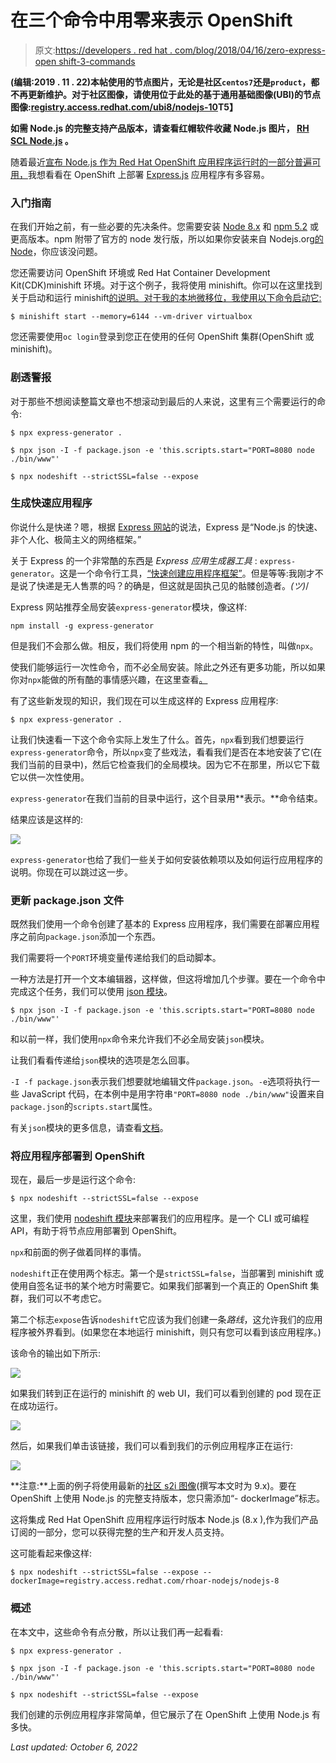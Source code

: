 # 在三个命令中用零来表示 OpenShift

> 原文:[https://developers . red hat . com/blog/2018/04/16/zero-express-open shift-3-commands](https://developers.redhat.com/blog/2018/04/16/zero-express-openshift-3-commands)

**(编辑:2019 . 11 . 22)本帖使用的节点图片，无论是社区`centos7`还是`product`，都不再更新维护。对于社区图像，请使用位于此处的基于通用基础图像(UBI)的节点图像:[registry.access.redhat.com/ubi8/nodejs-10](http://registry.access.redhat.com/ubi8/nodejs-10)T5】**

**如需 Node.js 的完整支持产品版本，请查看红帽软件收藏 Node.js 图片， [RH SCL Node.js](https://access.redhat.com/containers/#/registry.access.redhat.com/rhscl/nodejs-10-rhel7) 。**

随着最近[宣布 Node.js 作为 Red Hat OpenShift 应用程序运行时的一部分普遍可用，](https://developers.redhat.com/blog/2018/03/12/rhoar-nodejs-annoucement/)我想看看在 OpenShift 上部署 [Express.js](https://expressjs.com/) 应用程序有多容易。

### 入门指南

在我们开始之前，有一些必要的先决条件。您需要安装 [Node 8.x](https://nodejs.org) 和 [npm 5.2](https://www.npmjs.com/) 或更高版本。npm 附带了官方的 node 发行版，所以如果你安装来自 Nodejs.org[的 Node](https://nodejs.org)，你应该没问题。

您还需要访问 OpenShift 环境或 Red Hat Container Development Kit(CDK)minishift 环境。对于这个例子，我将使用 minishift。你可以在这里找到关于启动和运行 minishift[的说明。对于我的本地微移位，我使用以下命令启动它:](https://developers.redhat.com/products/cdk/hello-world/)

```
$ minishift start --memory=6144 --vm-driver virtualbox
```

您还需要使用`oc login`登录到您正在使用的任何 OpenShift 集群(OpenShift 或 minishift)。

### 剧透警报

对于那些不想阅读整篇文章也不想滚动到最后的人来说，这里有三个需要运行的命令:

```
$ npx express-generator .
```

```
$ npx json -I -f package.json -e 'this.scripts.start="PORT=8080 node ./bin/www"'
```

```
$ npx nodeshift --strictSSL=false --expose
```

### 生成快速应用程序

你说什么是快递？嗯，根据 [Express 网站](https://expressjs.com/)的说法，Express 是“Node.js 的快速、非个人化、极简主义的网络框架。”

关于 Express 的一个非常酷的东西是 *Express 应用生成器工具* : `express-generator`。这是一个命令行工具，[“快速创建应用程序框架”](https://expressjs.com/en/starter/generator.html)。但是等等:我刚才不是说了快递是无人售票的吗？的确是，但这就是固执己见的骷髅创造者。_(ツ)_/

Express 网站推荐全局安装`express-generator`模块，像这样:

```
npm install -g express-generator
```

但是我们不会那么做。相反，我们将使用 npm 的一个相当新的特性，叫做`npx`。

使我们能够运行一次性命令，而不必全局安装。除此之外还有更多功能，所以如果你对`npx`能做的所有酷的事情感兴趣，在这里查看[。](https://medium.com/@maybekatz/introducing-npx-an-npm-package-runner-55f7d4bd282b)

有了这些新发现的知识，我们现在可以生成这样的 Express 应用程序:

```
$ npx express-generator .
```

让我们快速看一下这个命令实际上发生了什么。首先，`npx`看到我们想要运行`express-generator`命令，所以`npx`变了些戏法，看看我们是否在本地安装了它(在我们当前的目录中)，然后它检查我们的全局模块。因为它不在那里，所以它下载它以供一次性使用。

`express-generator`在我们当前的目录中运行，这个目录用**表示。**命令结束。

结果应该是这样的:

![](../Images/40301971758deda9036a739489ede189.png)

`express-generator`也给了我们一些关于如何安装依赖项以及如何运行应用程序的说明。你现在可以跳过这一步。

### 更新 package.json 文件

既然我们使用一个命令创建了基本的 Express 应用程序，我们需要在部署应用程序之前向`package.json`添加一个东西。

我们需要将一个`PORT`环境变量传递给我们的启动脚本。

一种方法是打开一个文本编辑器，这样做，但这将增加几个步骤。要在一个命令中完成这个任务，我们可以使用 [json 模块](https://www.npmjs.com/package/json)。

```
$ npx json -I -f package.json -e 'this.scripts.start="PORT=8080 node ./bin/www"'
```

和以前一样，我们使用`npx`命令来允许我们不必全局安装`json`模块。

让我们看看传递给`json`模块的选项是怎么回事。

`-I -f package.json`表示我们想要就地编辑文件`package.json`。`-e`选项将执行一些 JavaScript 代码，在本例中是用字符串`"PORT=8080 node ./bin/www"`设置来自`package.json`的`scripts.start`属性。

有关`json`模块的更多信息，请查看[文档](http://trentm.com/json/)。

### 将应用程序部署到 OpenShift

现在，最后一步是运行这个命令:

```
$ npx nodeshift --strictSSL=false --expose
```

这里，我们使用 [nodeshift 模块](https://www.npmjs.com/package/nodeshift)来部署我们的应用程序。是一个 CLI 或可编程 API，有助于将节点应用部署到 OpenShift。

`npx`和前面的例子做着同样的事情。

`nodeshift`正在使用两个标志。第一个是`strictSSL=false`，当部署到 minishift 或使用自签名证书的某个地方时需要它。如果我们部署到一个真正的 OpenShift 集群，我们可以不考虑它。

第二个标志`expose`告诉`nodeshift`它应该为我们创建一条*路线*，这允许我们的应用程序被外界看到。(如果您在本地运行 minishift，则只有您可以看到该应用程序。)

该命令的输出如下所示:

![](../Images/e61b8af5cd0a91d60b5155eaca227a05.png)

如果我们转到正在运行的 minishift 的 web UI，我们可以看到创建的 pod 现在正在成功运行。

![](../Images/a5c3668c993329b3de2dad58d1977930.png)

然后，如果我们单击该链接，我们可以看到我们的示例应用程序正在运行:

![](../Images/e9606453b7930f2f4547db9c56b9b29b.png)

**注意:**上面的例子将使用最新的[社区 s2i 图像](https://hub.docker.com/r/bucharestgold/centos7-s2i-nodejs/)(撰写本文时为 9.x)。要在 OpenShift 上使用 Node.js 的完整支持版本，您只需添加“- dockerImage”标志。

这将集成 Red Hat OpenShift 应用程序运行时版本 Node.js (8.x ),作为我们产品订阅的一部分，您可以获得完整的生产和开发人员支持。

这可能看起来像这样:

```
$ npx nodeshift --strictSSL=false --expose --dockerImage=registry.access.redhat.com/rhoar-nodejs/nodejs-8
```

### 概述

在本文中，这些命令有点分散，所以让我们再一起看看:

```
$ npx express-generator .
```

```
$ npx json -I -f package.json -e 'this.scripts.start="PORT=8080 node ./bin/www"'
```

```
$ npx nodeshift --strictSSL=false --expose
```

我们创建的示例应用程序非常简单，但它展示了在 OpenShift 上使用 Node.js 有多快。

*Last updated: October 6, 2022*